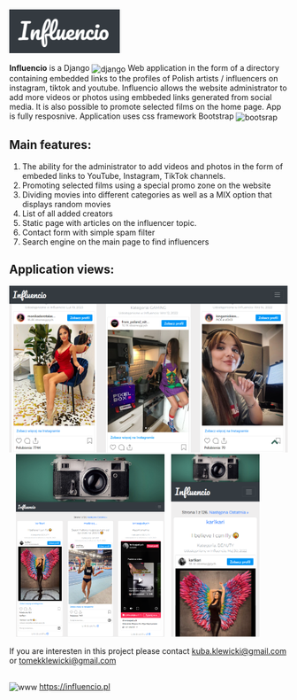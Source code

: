 # <img src="https://github.com/Klewiu/influencio/blob/master/Influencio_logo_preview.PNG" width="200" height="auto" align="center"/> 

<b>Influencio</b> is a Django <img src="https://cdn.worldvectorlogo.com/logos/django.svg" alt="django" width="17" height="17" align="center"/> Web application in the form of a directory containing embedded links to the profiles of Polish artists / influencers on instagram, tiktok and youtube.
Influencio allows the website administrator to add more videos or photos using embbeded links generated from social media. It is also possible to promote selected films on the home page. App is fully resposnive. Application uses css framework Bootstrap <img src="https://upload.wikimedia.org/wikipedia/commons/b/b2/Bootstrap_logo.svg"   alt="bootsrap" width="25" height="auto" align="center"/>


## Main features:
1. The ability for the administrator to add videos and photos in the form of embeded links to YouTube, Instagram, TikTok channels.
2. Promoting selected films using a special promo zone on the website
3. Dividing movies into different categories as well as a MIX option that displays random movies
4. List of all added creators
5. Static page with articles on the influencer topic.
6. Contact form with simple spam filter
7. Search engine on the main page to find influencers 


## Application views:
![example1](/Influencio_example_2.PNG)&nbsp;&nbsp;&nbsp;<img src="https://github.com/Klewiu/influencio/blob/master/Influencio_example_3.PNG" alt="example1" width="auto" height="330" margin="5px" />&nbsp;&nbsp;&nbsp;<img src="https://github.com/Klewiu/influencio/blob/master/Influencio_example_1.PNG" alt="www" width="auto" height="330" margin="5px" /> 



If you are interesten in this project please contact kuba.klewicki@gmail.com or tomekklewicki@gmail.com
##
<img src="https://upload.wikimedia.org/wikipedia/commons/8/87/Globe_icon_2.svg" alt="www" width="auto" height="15" margin="5px" align="center" /> https://influencio.pl
